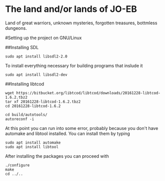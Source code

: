# The land and/or lands of JO-EB

Land of great warriors, unknown mysteries, forgotten treasures, bottmless dungeons.


#Setting up the project on GNU/Linux

##Installing SDL

```
sudo apt install libsdl2-2.0
```
To install everything necessary for building programs that inslude it
```
sudo apt install libsdl2-dev
```

##Installing libtcod
```
wget https://bitbucket.org/libtcod/libtcod/downloads/20161228-libtcod-1.6.2.tbz2
tar xf 20161228-libtcod-1.6.2.tbz2
cd 20161228-libtcod-1.6.2
 
cd build/autotools/
autoreconf -i
```
At this point you can run into some error, probably because you don't have automake and libtool installed. You can install them by typing
```
sudo apt install automake
sudo apt install libtool
```
After installing the packages you can proceed with
```
./configure
make
cd ../..
```
